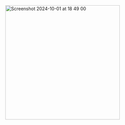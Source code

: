 <img width="357" alt="Screenshot 2024-10-01 at 18 49 00" src="https://github.com/user-attachments/assets/7e1f9ddd-81ea-41ee-b798-4a186f659443">
